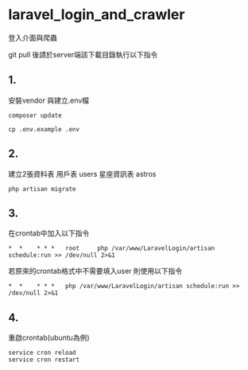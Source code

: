 # laravel_login_and_crawler

登入介面與爬蟲

git pull 後請於server端該下載目錄執行以下指令

## 1.
安裝vendor 與建立.env檔
```
composer update

cp .env.example .env
```
## 2.
建立2張資料表
用戶表 users
星座資訊表 astros
```
php artisan migrate
```
## 3.
在crontab中加入以下指令
```
*  *    * * *   root     php /var/www/LaravelLogin/artisan schedule:run >> /dev/null 2>&1
```
若原來的crontab格式中不需要填入user 則使用以下指令
```
*  *    * * *   php /var/www/LaravelLogin/artisan schedule:run >> /dev/null 2>&1
```

## 4.
重啟crontab(ubuntu為例)
```
service cron reload
service cron restart
```





